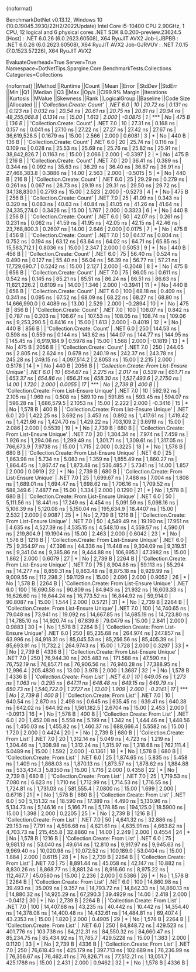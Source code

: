 {noformat}

BenchmarkDotNet v0.13.12, Windows 10 (10.0.19045.3930/22H2/2022Update)
Intel Core i5-10400 CPU 2.90GHz, 1 CPU, 12 logical and 6 physical cores
.NET SDK 8.0.200-preview.23624.5
  [Host]     : .NET 6.0.26 (6.0.2623.60508), X64 RyuJIT AVX2
  Job-LJBPBB : .NET 6.0.26 (6.0.2623.60508), X64 RyuJIT AVX2
  Job-GJRVUV : .NET 7.0.15 (7.0.1523.57226), X64 RyuJIT AVX2

EvaluateOverhead=True  Server=True  Namespace=DotNetTips.Spargine.Core.BenchmarkTests.Collections  
Categories=Collections  

{noformat}
||Method                                       ||Runtime  ||Count ||Mean         ||Error      ||StdDev     ||StdErr     ||Min          ||Q1           ||Median       ||Q3           ||Max          ||Op/s         ||CI99.9% Margin ||Iterations ||Kurtosis ||MValue ||Skewness ||Rank ||LogicalGroup ||Baseline ||Code Size ||Allocated ||
| *'Collection.Create: Count'*                   | *.NET 6.0* | *10*    |     *20.72 ns* |   *0.131 ns* |   *0.123 ns* |   *0.032 ns* |     *20.54 ns* |     *20.61 ns* |     *20.75 ns* |     *20.81 ns* |     *20.94 ns* | *48,255,068.8* |      *0.1314 ns* |      *15.00* |    *1.613* |  *2.000* |  *-0.0875* |    *1* | ***            | *No*       |     *475 B* |     *136 B* |
| 'Collection.Create: Count'                   | .NET 7.0 | 10    |     27.31 ns |   0.168 ns |   0.157 ns |   0.041 ns |     27.10 ns |     27.22 ns |     27.27 ns |     27.42 ns |     27.67 ns | 36,619,528.5 |      0.1679 ns |      15.00 |    2.566 |  2.000 |   0.6081 |    3 | *            | No       |     440 B |     136 B |
| 'Collection.Create: Count'                   | .NET 6.0 | 20    |     25.74 ns |   0.116 ns |   0.109 ns |   0.028 ns |     25.53 ns |     25.69 ns |     25.76 ns |     25.82 ns |     25.91 ns | 38,842,826.7 |      0.1163 ns |      15.00 |    2.066 |  2.000 |  -0.3397 |    2 | *            | No       |     475 B |     216 B |
| 'Collection.Create: Count'                   | .NET 7.0 | 20    |     36.41 ns |   0.389 ns |   0.344 ns |   0.092 ns |     35.63 ns |     36.29 ns |     36.40 ns |     36.67 ns |     36.91 ns | 27,468,383.8 |      0.3886 ns |      14.00 |    2.563 |  2.000 |  -0.5015 |    5 | *            | No       |     440 B |     216 B |
| 'Collection.Create: Count'                   | .NET 6.0 | 25    |     29.29 ns |   0.279 ns |   0.261 ns |   0.067 ns |     28.73 ns |     29.19 ns |     29.31 ns |     29.50 ns |     29.72 ns | 34,138,830.1 |      0.2793 ns |      15.00 |    2.523 |  2.000 |  -0.5273 |    4 | *            | No       |     475 B |     256 B |
| 'Collection.Create: Count'                   | .NET 7.0 | 25    |     41.09 ns |   0.343 ns |   0.320 ns |   0.083 ns |     40.63 ns |     40.84 ns |     41.05 ns |     41.26 ns |     41.64 ns | 24,335,274.0 |      0.3426 ns |      15.00 |    1.767 |  2.000 |   0.3323 |    6 | *            | No       |     440 B |     256 B |
| 'Collection.Create: Count'                   | .NET 6.0 | 50    |     42.07 ns |   0.261 ns |   0.231 ns |   0.062 ns |     41.59 ns |     41.95 ns |     42.05 ns |     42.15 ns |     42.46 ns | 23,768,800.3 |      0.2607 ns |      14.00 |    2.646 |  2.000 |   0.0175 |    7 | *            | No       |     475 B |     456 B |
| 'Collection.Create: Count'                   | .NET 7.0 | 50    |     64.17 ns |   0.804 ns |   0.752 ns |   0.194 ns |     63.12 ns |     63.64 ns |     64.02 ns |     64.71 ns |     65.85 ns | 15,583,712.1 |      0.8036 ns |      15.00 |    2.347 |  2.000 |   0.5053 |    9 | *            | No       |     440 B |     456 B |
| 'Collection.Create: Count'                   | .NET 6.0 | 75    |     56.40 ns |   0.524 ns |   0.490 ns |   0.127 ns |     55.40 ns |     56.04 ns |     56.39 ns |     56.77 ns |     57.21 ns | 17,729,690.7 |      0.5242 ns |      15.00 |    2.127 |  2.000 |  -0.2048 |    8 | *            | No       |     475 B |     656 B |
| 'Collection.Create: Count'                   | .NET 7.0 | 75    |     86.05 ns |   0.611 ns |   0.542 ns |   0.145 ns |     85.21 ns |     85.51 ns |     86.24 ns |     86.51 ns |     86.63 ns | 11,621,226.2 |      0.6109 ns |      14.00 |    1.346 |  2.000 |  -0.3941 |   11 | *            | No       |     440 B |     656 B |
| 'Collection.Create: Count'                   | .NET 6.0 | 100   |     68.18 ns |   0.409 ns |   0.341 ns |   0.095 ns |     67.52 ns |     68.09 ns |     68.22 ns |     68.27 ns |     68.80 ns | 14,666,990.0 |      0.4089 ns |      13.00 |    2.529 |  2.000 |  -0.2894 |   10 | *            | No       |     475 B |     856 B |
| 'Collection.Create: Count'                   | .NET 7.0 | 100   |    108.07 ns |   0.842 ns |   0.787 ns |   0.203 ns |    106.67 ns |    107.53 ns |    108.05 ns |    108.74 ns |    109.06 ns |  9,253,290.5 |      0.8416 ns |      15.00 |    1.613 |  2.000 |  -0.4019 |   12 | *            | No       |     440 B |     856 B |
| 'Collection.Create: Count'                   | .NET 6.0 | 250   |    144.53 ns |   0.598 ns |   0.559 ns |   0.144 ns |    143.62 ns |    144.07 ns |    144.77 ns |    144.95 ns |    145.45 ns |  6,919,184.9 |      0.5978 ns |      15.00 |    1.568 |  2.000 |  -0.1819 |   13 | *            | No       |     475 B |    2056 B |
| 'Collection.Create: Count'                   | .NET 7.0 | 250   |    244.05 ns |   2.805 ns |   2.624 ns |   0.678 ns |    240.19 ns |    242.37 ns |    243.78 ns |    245.28 ns |    249.15 ns |  4,097,514.2 |      2.8053 ns |      15.00 |    2.215 |  2.000 |   0.5176 |   14 | *            | No       |     440 B |    2056 B |
| *'Collection.Create: From List-Ensure Unique'* | *.NET 6.0* | *10*    |    *654.67 ns* |   *2.275 ns* |   *2.017 ns* |   *0.539 ns* |    *651.71 ns* |    *653.37 ns* |    *654.86 ns* |    *656.31 ns* |    *658.30 ns* |  *1,527,493.6* |      *2.2750 ns* |      *14.00* |    *1.720* |  *2.000* |   *0.0055* |   *17* | ***            | *No*       |   *2,739 B* |     *400 B* |
| 'Collection.Create: From List-Ensure Unique' | .NET 7.0 | 10    |    592.92 ns |   2.105 ns |   1.969 ns |   0.508 ns |    589.10 ns |    591.85 ns |    593.45 ns |    594.07 ns |    596.28 ns |  1,686,579.5 |      2.1053 ns |      15.00 |    2.222 |  2.000 |  -0.3416 |   15 | *            | No       |   1,578 B |     400 B |
| 'Collection.Create: From List-Ensure Unique' | .NET 6.0 | 20    |  1,422.25 ns |   3.692 ns |   3.453 ns |   0.892 ns |  1,417.61 ns |  1,419.42 ns |  1,421.66 ns |  1,424.70 ns |  1,429.22 ns |    703,109.2 |      3.6919 ns |      15.00 |    2.086 |  2.000 |   0.5539 |   19 | *            | No       |   2,739 B |     680 B |
| 'Collection.Create: From List-Ensure Unique' | .NET 7.0 | 20    |  1,304.34 ns |   7.974 ns |   7.459 ns |   1.926 ns |  1,294.06 ns |  1,299.49 ns |  1,301.71 ns |  1,309.61 ns |  1,317.05 ns |    766,673.9 |      7.9738 ns |      15.00 |    1.715 |  2.000 |   0.3225 |   18 | *            | No       |   1,578 B |     680 B |
| 'Collection.Create: From List-Ensure Unique' | .NET 6.0 | 25    |  1,863.98 ns |   5.734 ns |   5.083 ns |   1.359 ns |  1,855.49 ns |  1,860.27 ns |  1,864.45 ns |  1,867.47 ns |  1,873.48 ns |    536,485.7 |      5.7341 ns |      14.00 |    1.857 |  2.000 |   0.0919 |   22 | *            | No       |   2,739 B |     680 B |
| 'Collection.Create: From List-Ensure Unique' | .NET 7.0 | 25    |  1,699.67 ns |   7.488 ns |   7.004 ns |   1.808 ns |  1,689.01 ns |  1,694.47 ns |  1,698.62 ns |  1,706.16 ns |  1,709.52 ns |    588,349.6 |      7.4877 ns |      15.00 |    1.334 |  2.000 |   0.1290 |   21 | *            | No       |   1,578 B |     680 B |
| 'Collection.Create: From List-Ensure Unique' | .NET 6.0 | 50    |  5,111.56 ns |  18.441 ns |  17.249 ns |   4.454 ns |  5,091.59 ns |  5,098.16 ns |  5,106.39 ns |  5,120.08 ns |  5,150.04 ns |    195,634.9 |     18.4407 ns |      15.00 |    2.532 |  2.000 |   0.9087 |   25 | *            | No       |   2,739 B |    1216 B |
| 'Collection.Create: From List-Ensure Unique' | .NET 7.0 | 50    |  4,549.49 ns |  19.190 ns |  17.951 ns |   4.635 ns |  4,527.39 ns |  4,535.15 ns |  4,548.10 ns |  4,559.57 ns |  4,590.01 ns |    219,804.9 |     19.1904 ns |      15.00 |    2.463 |  2.000 |   0.6042 |   23 | *            | No       |   1,578 B |    1216 B |
| 'Collection.Create: From List-Ensure Unique' | .NET 6.0 | 75    |  9,354.97 ns |  47.398 ns |  44.336 ns |  11.448 ns |  9,304.09 ns |  9,319.51 ns |  9,341.04 ns |  9,385.86 ns |  9,444.88 ns |    106,895.1 |     47.3982 ns |      15.00 |    1.862 |  2.000 |   0.6079 |   27 | *            | No       |   2,739 B |    2264 B |
| 'Collection.Create: From List-Ensure Unique' | .NET 7.0 | 75    |  8,904.86 ns |  59.113 ns |  55.294 ns |  14.277 ns |  8,859.31 ns |  8,863.48 ns |  8,875.18 ns |  8,929.99 ns |  9,009.55 ns |    112,298.2 |     59.1129 ns |      15.00 |    2.096 |  2.000 |   0.9052 |   26 | *            | No       |   1,578 B |    2264 B |
| 'Collection.Create: From List-Ensure Unique' | .NET 6.0 | 100   | 16,690.58 ns |  90.809 ns |  84.943 ns |  21.932 ns | 16,603.33 ns | 16,626.60 ns | 16,644.24 ns | 16,773.52 ns | 16,844.92 ns |     59,914.0 |     90.8087 ns |      15.00 |    1.544 |  2.000 |   0.5721 |   31 | *            | No       |   2,739 B |    2264 B |
| 'Collection.Create: From List-Ensure Unique' | .NET 7.0 | 100   | 14,740.65 ns |  79.048 ns |  73.941 ns |  19.092 ns | 14,667.85 ns | 14,685.19 ns | 14,723.80 ns | 14,785.10 ns | 14,920.74 ns |     67,839.6 |     79.0479 ns |      15.00 |    2.841 |  2.000 |   0.9883 |   30 | *            | No       |   1,578 B |    2264 B |
| 'Collection.Create: From List-Ensure Unique' | .NET 6.0 | 250   | 85,235.68 ns | 264.974 ns | 247.857 ns |  63.996 ns | 84,918.31 ns | 85,045.53 ns | 85,256.56 ns | 85,405.39 ns | 85,693.91 ns |     11,732.2 |    264.9743 ns |      15.00 |    1.728 |  2.000 |   0.3297 |   33 | *            | No       |   2,739 B |    4336 B |
| 'Collection.Create: From List-Ensure Unique' | .NET 7.0 | 250   | 76,944.30 ns | 205.483 ns | 171.588 ns |  47.590 ns | 76,752.19 ns | 76,857.71 ns | 76,906.56 ns | 76,940.28 ns | 77,388.95 ns |     12,996.4 |    205.4830 ns |      13.00 |    3.978 |  2.000 |   1.3687 |   32 | *            | No       |   1,578 B |    4336 B |
| *'Collection.Create: From List'*               | *.NET 6.0* | *10*    |    *649.05 ns* |   *1.273 ns* |   *1.063 ns* |   *0.295 ns* |    *647.11 ns* |    *648.48 ns* |    *649.15 ns* |    *649.79 ns* |    *650.73 ns* |  *1,540,722.0* |      *1.2727 ns* |      *13.00* |    *1.909* |  *2.000* |  *-0.2141* |   *17* | ***            | *No*       |   *2,739 B* |     *400 B* |
| 'Collection.Create: From List'               | .NET 7.0 | 10    |    640.54 ns |   2.670 ns |   2.498 ns |   0.645 ns |    635.45 ns |    639.41 ns |    640.38 ns |    642.02 ns |    644.92 ns |  1,561,182.5 |      2.6704 ns |      15.00 |    2.453 |  2.000 |  -0.0913 |   16 | *            | No       |   1,578 B |     400 B |
| 'Collection.Create: From List'               | .NET 6.0 | 20    |  1,452.08 ns |   5.558 ns |   5.199 ns |   1.342 ns |  1,444.46 ns |  1,448.56 ns |  1,450.03 ns |  1,455.82 ns |  1,460.37 ns |    688,666.4 |      5.5582 ns |      15.00 |    1.720 |  2.000 |   0.4424 |   20 | *            | No       |   2,739 B |     680 B |
| 'Collection.Create: From List'               | .NET 7.0 | 20    |  1,312.14 ns |   5.049 ns |   4.723 ns |   1.219 ns |  1,304.46 ns |  1,308.98 ns |  1,312.24 ns |  1,315.97 ns |  1,318.68 ns |    762,111.4 |      5.0489 ns |      15.00 |    1.592 |  2.000 |  -0.1361 |   18 | *            | No       |   1,578 B |     680 B |
| 'Collection.Create: From List'               | .NET 6.0 | 25    |  1,874.65 ns |   5.835 ns |   5.458 ns |   1.409 ns |  1,868.03 ns |  1,870.13 ns |  1,873.57 ns |  1,878.62 ns |  1,884.88 ns |    533,434.3 |      5.8350 ns |      15.00 |    1.716 |  2.000 |   0.4358 |   22 | *            | No       |   2,739 B |     680 B |
| 'Collection.Create: From List'               | .NET 7.0 | 25    |  1,719.53 ns |   7.080 ns |   6.623 ns |   1.710 ns |  1,712.99 ns |  1,714.53 ns |  1,716.55 ns |  1,724.81 ns |  1,731.03 ns |    581,555.4 |      7.0800 ns |      15.00 |    1.699 |  2.000 |   0.6718 |   21 | *            | No       |   1,578 B |     680 B |
| 'Collection.Create: From List'               | .NET 6.0 | 50    |  5,151.32 ns |  18.590 ns |  17.389 ns |   4.490 ns |  5,130.96 ns |  5,134.73 ns |  5,146.16 ns |  5,166.71 ns |  5,178.85 ns |    194,125.0 |     18.5900 ns |      15.00 |    1.398 |  2.000 |   0.2205 |   25 | *            | No       |   2,739 B |    1216 B |
| 'Collection.Create: From List'               | .NET 7.0 | 50    |  4,641.32 ns |  32.886 ns |  29.153 ns |   7.791 ns |  4,598.68 ns |  4,621.61 ns |  4,635.91 ns |  4,663.82 ns |  4,703.73 ns |    215,455.8 |     32.8860 ns |      14.00 |    2.249 |  2.000 |   0.4554 |   24 | *            | No       |   1,578 B |    1216 B |
| 'Collection.Create: From List'               | .NET 6.0 | 75    |  9,981.13 ns |  53.040 ns |  49.614 ns |  12.810 ns |  9,917.97 ns |  9,945.63 ns |  9,969.40 ns | 10,020.98 ns | 10,072.52 ns |    100,189.0 |     53.0404 ns |      15.00 |    1.884 |  2.000 |   0.6115 |   28 | *            | No       |   2,739 B |    2264 B |
| 'Collection.Create: From List'               | .NET 7.0 | 75    |  8,891.44 ns |  45.058 ns |  42.147 ns |  10.882 ns |  8,830.26 ns |  8,868.77 ns |  8,881.24 ns |  8,916.60 ns |  8,975.22 ns |    112,467.7 |     45.0580 ns |      15.00 |    2.236 |  2.000 |   0.5386 |   26 | *            | No       |   1,578 B |    2264 B |
| 'Collection.Create: From List'               | .NET 6.0 | 100   | 14,860.98 ns |  39.493 ns |  35.009 ns |   9.357 ns | 14,793.72 ns | 14,842.33 ns | 14,860.13 ns | 14,880.32 ns | 14,925.29 ns |     67,290.3 |     39.4929 ns |      14.00 |    2.418 |  2.000 |  -0.0412 |   30 | *            | No       |   2,739 B |    2264 B |
| 'Collection.Create: From List'               | .NET 7.0 | 100   | 14,407.68 ns |  43.235 ns |  40.442 ns |  10.442 ns | 14,354.40 ns | 14,378.08 ns | 14,400.48 ns | 14,432.61 ns | 14,484.81 ns |     69,407.4 |     43.2353 ns |      15.00 |    1.820 |  2.000 |   0.4905 |   29 | *            | No       |   1,578 B |    2264 B |
| 'Collection.Create: From List'               | .NET 6.0 | 250   | 84,848.72 ns | 429.523 ns | 401.776 ns | 103.738 ns | 84,212.31 ns | 84,550.32 ns | 84,660.47 ns | 85,234.75 ns | 85,434.92 ns |     11,785.7 |    429.5228 ns |      15.00 |    1.383 |  2.000 |   0.1120 |   33 | *            | No       |   2,739 B |    4336 B |
| 'Collection.Create: From List'               | .NET 7.0 | 250   | 76,618.43 ns | 425.179 ns | 397.713 ns | 102.689 ns | 76,236.99 ns | 76,356.67 ns | 76,462.41 ns | 76,826.71 ns | 77,512.21 ns |     13,051.7 |    425.1788 ns |      15.00 |    2.431 |  2.000 |   0.9462 |   32 | *            | No       |   1,578 B |    4336 B |
